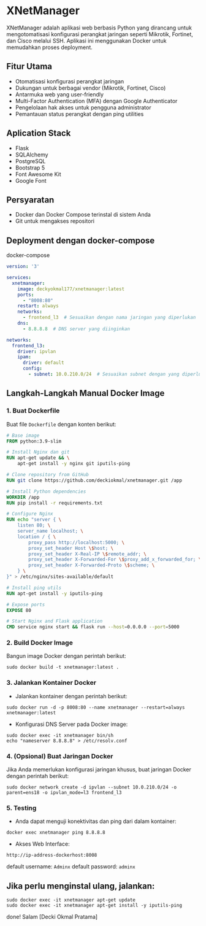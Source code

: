 # XNetManager

XNetManager adalah aplikasi web berbasis Python yang dirancang untuk mengotomatisasi konfigurasi perangkat jaringan seperti Mikrotik, Fortinet, dan Cisco melalui SSH. Aplikasi ini menggunakan Docker untuk memudahkan proses deployment.

## Fitur Utama
- Otomatisasi konfigurasi perangkat jaringan
- Dukungan untuk berbagai vendor (Mikrotik, Fortinet, Cisco)
- Antarmuka web yang user-friendly
- Multi-Factor Authentication (MFA) dengan Google Authenticator
- Pengelolaan hak akses untuk pengguna administrator
- Pemantauan status perangkat dengan ping utilities

## Aplication Stack
- Flask
- SQLAlchemy
- PostgreSQL
- Bootstrap 5
- Font Awesome Kit
- Google Font

## Persyaratan
- Docker dan Docker Compose terinstal di sistem Anda
- Git untuk mengakses repositori

## Deployment dengan docker-compose
docker-compose
```docker-compose.yml
version: '3'

services:
  xnetmanager:
    image: deckyokmal177/xnetmanager:latest
    ports:
      - "8008:80"
    restart: always
    networks:
      - frontend_l3  # Sesuaikan dengan nama jaringan yang diperlukan
    dns:
      - 8.8.8.8  # DNS server yang diinginkan

networks:
  frontend_l3:
    driver: ipvlan
    ipam:
      driver: default
      config:
        - subnet: 10.0.210.0/24  # Sesuaikan subnet dengan yang diperlukan, jika perlu
```

## Langkah-Langkah Manual Docker Image

### 1. Buat Dockerfile
Buat file `Dockerfile` dengan konten berikut:

```dockerfile
# Base image
FROM python:3.9-slim

# Install Nginx dan git
RUN apt-get update && \
    apt-get install -y nginx git iputils-ping

# Clone repository from GitHub
RUN git clone https://github.com/deckiokmal/xnetmanager.git /app

# Install Python dependencies
WORKDIR /app
RUN pip install -r requirements.txt

# Configure Nginx
RUN echo "server { \
    listen 80; \
    server_name localhost; \
    location / { \
        proxy_pass http://localhost:5000; \
        proxy_set_header Host \$host; \
        proxy_set_header X-Real-IP \$remote_addr; \
        proxy_set_header X-Forwarded-For \$proxy_add_x_forwarded_for; \
        proxy_set_header X-Forwarded-Proto \$scheme; \
    } \
}" > /etc/nginx/sites-available/default

# Install ping utils
RUN apt-get install -y iputils-ping

# Expose ports
EXPOSE 80

# Start Nginx and Flask application
CMD service nginx start && flask run --host=0.0.0.0 --port=5000
```

### 2. Build Docker Image
Bangun image Docker dengan perintah berikut:
```docker build
sudo docker build -t xnetmanager:latest .
```

### 3. Jalankan Kontainer Docker
- Jalankan kontainer dengan perintah berikut:
```docker run
sudo docker run -d -p 8008:80 --name xnetmanager --restart=always xnetmanager:latest
```

- Konfigurasi DNS Server pada Docker image:
```DNS
sudo docker exec -it xnetmanager bin/sh
echo "nameserver 8.8.8.8" > /etc/resolv.conf
```

### 4. (Opsional) Buat Jaringan Docker
Jika Anda memerlukan konfigurasi jaringan khusus, buat jaringan Docker dengan perintah berikut:
```docker network
sudo docker network create -d ipvlan --subnet 10.0.210.0/24 -o parent=ens18 -o ipvlan_mode=l3 frontend_l3
```

### 5. Testing
- Anda dapat menguji konektivitas dan ping dari dalam kontainer:
```docker ping
docker exec xnetmanager ping 8.8.8.8
```
- Akses Web Interface:
```web access
http://ip-address-dockerhost:8008
```
default username: `Adminx`
default password: `adminx`

## Jika perlu menginstal ulang, jalankan:
```
sudo docker exec -it xnetmanager apt-get update
sudo docker exec -it xnetmanager apt-get install -y iputils-ping
```

done!
Salam [Decki Okmal Pratama]
